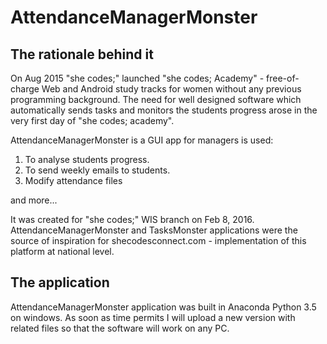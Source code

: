 # AttendanceManagerMonster

## The rationale behind it

On Aug 2015 "she codes;" launched "she codes; Academy" - free-of-charge Web and Android study tracks for women without any previous programming background. The need for well designed software which automatically sends tasks and monitors the students progress arose in the very first day of "she codes; academy".

AttendanceManagerMonster is a GUI app for managers is used:

1. To analyse students progress.
2. To send weekly emails to students.
3. Modify attendance files

and more...

It was created for "she codes;" WIS branch on Feb 8, 2016. AttendanceManagerMonster and TasksMonster applications were the source of inspiration for shecodesconnect.com - implementation of this platform at national level.

## The application

AttendanceManagerMonster application was built in Anaconda Python 3.5 on windows. As soon as time permits I will upload a new version with related files so that the software will work on any PC.
